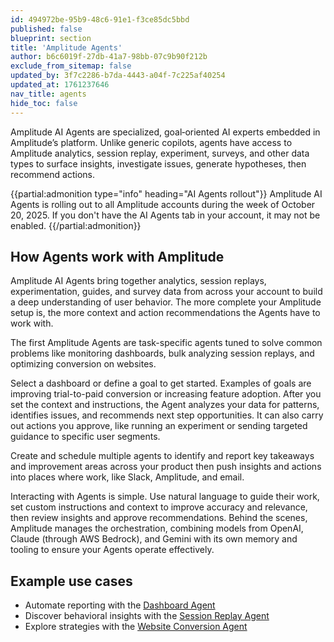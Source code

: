 ```yaml
---
id: 494972be-95b9-48c6-91e1-f3ce85dc5bbd
published: false
blueprint: section
title: 'Amplitude Agents'
author: b6c6019f-27db-41a7-98bb-07c9b90f212b
exclude_from_sitemap: false
updated_by: 3f7c2286-b7da-4443-a04f-7c225af40254
updated_at: 1761237646
nav_title: agents
hide_toc: false
---
```

Amplitude AI Agents are specialized, goal‑oriented AI experts embedded in Amplitude’s platform. Unlike generic copilots, agents have access to Amplitude analytics, session replay, experiment, surveys, and other data types to surface insights, investigate issues, generate hypotheses, then recommend actions.

{{partial:admonition type="info" heading="AI Agents rollout"}}
Amplitude AI Agents is rolling out to all Amplitude accounts during the week of October 20, 2025. If you don't have the AI Agents tab in your account, it may not be enabled.
{{/partial:admonition}}

## How Agents work with Amplitude

Amplitude AI Agents bring together analytics, session replays, experimentation, guides, and survey data from across your account to build a deep understanding of user behavior. The more complete your Amplitude setup is, the more context and action recommendations the Agents have to work with.

The first Amplitude Agents are task-specific agents tuned to solve common problems like monitoring dashboards, bulk analyzing session replays, and optimizing conversion on websites. 

Select a dashboard or define a goal to get started. Examples of goals are improving trial-to-paid conversion or increasing feature adoption. After you set the context and instructions, the Agent analyzes your data for patterns, identifies issues, and recommends next step opportunities. It can also carry out actions you approve, like running an experiment or sending targeted guidance to specific user segments. 

Create and schedule multiple agents to identify and report key takeaways and improvement areas across your product then push insights and actions into places where work, like Slack, Amplitude, and email.

Interacting with Agents is simple. Use natural language to guide their work, set custom instructions and context to improve accuracy and relevance, then review insights and approve recommendations. Behind the scenes, Amplitude manages the orchestration, combining models from OpenAI, Claude (through AWS Bedrock), and Gemini with its own memory and tooling to ensure your Agents operate effectively.

## Example use cases

- Automate reporting with the [Dashboard Agent](/docs/agents/dashboard-agent)
- Discover behavioral insights with the [Session Replay Agent](/docs/agents/session-replay-agent)
- Explore strategies with the [Website Conversion Agent](/docs/agents/website-conversion-agent)